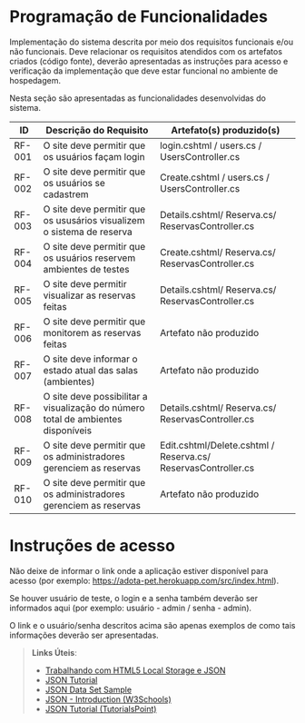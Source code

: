 # Programação de Funcionalidades

Implementação do sistema descrita por meio dos requisitos funcionais e/ou não funcionais. Deve relacionar os requisitos atendidos com os artefatos criados (código fonte), deverão apresentadas as instruções para acesso e verificação da implementação que deve estar funcional no ambiente de hospedagem.

Nesta seção são apresentadas as funcionalidades desenvolvidas do sistema.

|ID    | Descrição do Requisito  | Artefato(s) produzido(s) |
|------|-----------------------------------------|----|
|RF-001| O site deve permitir que os usuários façam login | login.cshtml / users.cs / UsersController.cs | 
|RF-002| O site deve permitir que os usuários se cadastrem   | Create.cshtml / users.cs / UsersController.cs |
|RF-003| O site deve permitir que os ususários visualizem o sistema de reserva  | Details.cshtml/ Reserva.cs/ ReservasController.cs |
|RF-004| O site deve permitir que os usuários reservem ambientes de testes  | Create.cshtml/ Reserva.cs/ ReservasController.cs |
|RF-005| O site deve permitir visualizar as reservas feitas | Details.cshtml/ Reserva.cs/ ReservasController.cs |
|RF-006| O site deve permitir que monitorem as reservas feitas | Artefato não produzido |
|RF-007| O site deve informar o estado atual das salas (ambientes) | Artefato não produzido |
|RF-008| O site deve possibilitar a visualização do número total de ambientes disponíveis |  Details.cshtml/ Reserva.cs/ ReservasController.cs |
|RF-009| O site deve permitir que os administradores gerenciem as reservas |  Edit.cshtml/Delete.cshtml / Reserva.cs/ ReservasController.cs |
|RF-010| O site deve permitir que os administradores gerenciem as reservas |  Artefato não produzido |

# Instruções de acesso

Não deixe de informar o link onde a aplicação estiver disponível para acesso (por exemplo: https://adota-pet.herokuapp.com/src/index.html).

Se houver usuário de teste, o login e a senha também deverão ser informados aqui (por exemplo: usuário - admin / senha - admin).

O link e o usuário/senha descritos acima são apenas exemplos de como tais informações deverão ser apresentadas.

> **Links Úteis**:
>
> - [Trabalhando com HTML5 Local Storage e JSON](https://www.devmedia.com.br/trabalhando-com-html5-local-storage-e-json/29045)
> - [JSON Tutorial](https://www.w3resource.com/JSON)
> - [JSON Data Set Sample](https://opensource.adobe.com/Spry/samples/data_region/JSONDataSetSample.html)
> - [JSON - Introduction (W3Schools)](https://www.w3schools.com/js/js_json_intro.asp)
> - [JSON Tutorial (TutorialsPoint)](https://www.tutorialspoint.com/json/index.htm)
